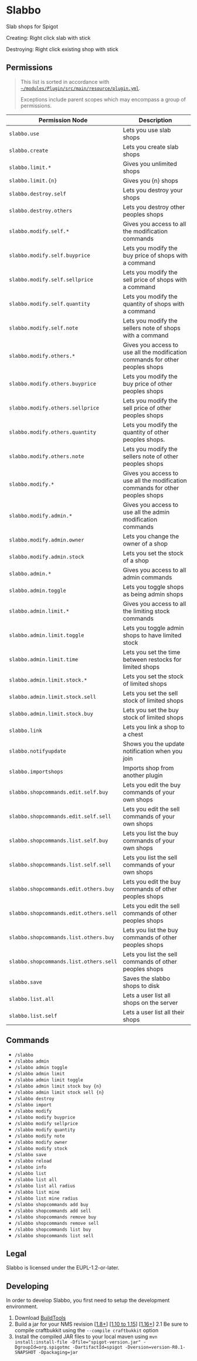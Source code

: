 # Slabbo


Slab shops for Spigot

Creating: Right click slab with stick

Destroying: Right click existing shop with stick


## Permissions

> This list is sorted in accordance with [`~/modules/Plugin/src/main/resource/plugin.yml`](./modules/Plugin/src/main/resources/plugin.yml).
>
> Exceptions include parent scopes which may encompass a group of permissions.

| Permission Node                        | Description                                                                   |
| -------------------------------------- | ----------------------------------------------------------------------------- |
| `slabbo.use`                           | Lets you use slab shops                                                       |
| `slabbo.create`                        | Lets you create slab shops                                                    |
| `slabbo.limit.*`                       | Gives you unlimited shops                                                     |
| `slabbo.limit.{n}`                     | Gives you {n} shops                                                           |
| `slabbo.destroy.self`                  | Lets you destroy your shops                                                   |
| `slabbo.destroy.others`                | Lets you destroy other peoples shops                                          |
| `slabbo.modify.self.*`                 | Gives you access to all the modification commands                             |
| `slabbo.modify.self.buyprice`          | Lets you modify the buy price of shops with a command                         |
| `slabbo.modify.self.sellprice`         | Lets you modify the sell price of shops with a command                        |
| `slabbo.modify.self.quantity`          | Lets you modify the quantity of shops with a command                          |
| `slabbo.modify.self.note`              | Lets you modify the sellers note of shops with a command                      |
| `slabbo.modify.others.*`               | Gives you access to use all the modification commands for other peoples shops |
| `slabbo.modify.others.buyprice`        | Lets you modify the buy price of other peoples shops                          |
| `slabbo.modify.others.sellprice`       | Lets you modify the sell price of other peoples shops                         |
| `slabbo.modify.others.quantity`        | Lets you modify the quantity of other peoples shops.                          |
| `slabbo.modify.others.note`            | Lets you modify the sellers note of other peoples shops                       |
| `slabbo.modify.*`                      | Gives you access to use all the modification commands for other peoples shops |
| `slabbo.modify.admin.*`                | Gives you access to use all the admin modification commands                   |
| `slabbo.modify.admin.owner`            | Lets you change the owner of a shop                                           |
| `slabbo.modify.admin.stock`            | Lets you set the stock of a shop                                              |
| `slabbo.admin.*`                       | Gives you access to all admin commands                                        |
| `slabbo.admin.toggle`                  | Lets you toggle shops as being admin shops                                    |
| `slabbo.admin.limit.*`                 | Gives you access to all the limiting stock commands                           |
| `slabbo.admin.limit.toggle`            | Lets you toggle admin shops to have limited stock                             |
| `slabbo.admin.limit.time`              | Lets you set the time between restocks for limited shops                      |
| `slabbo.admin.limit.stock.*`           | Lets you set the stock of limited shops                                       |
| `slabbo.admin.limit.stock.sell`        | Lets you set the sell stock of limited shops                                  |
| `slabbo.admin.limit.stock.buy`         | Lets you set the buy stock of limited shops                                   |
| `slabbo.link`                          | Lets you link a shop to a chest                                               |
| `slabbo.notifyupdate`                  | Shows you the update notification when you join                               |
| `slabbo.importshops`                   | Imports shop from another plugin                                              |
| `slabbo.shopcommands.edit.self.buy`    | Lets you edit the buy commands of your own shops                              |
| `slabbo.shopcommands.edit.self.sell`   | Lets you edit the sell commands of your own shops                             |
| `slabbo.shopcommands.list.self.buy`    | Lets you list the buy commands of your own shops                              |
| `slabbo.shopcommands.list.self.sell`   | Lets you list the sell commands of your own shops                             |
| `slabbo.shopcommands.edit.others.buy`  | Lets you edit the buy commands of other peoples shops                         |
| `slabbo.shopcommands.edit.others.sell` | Lets you edit the sell commands of other peoples shops                        |
| `slabbo.shopcommands.list.others.buy`  | Lets you list the buy commands of other peoples shops                         |
| `slabbo.shopcommands.list.others.sell` | Lets you list the sell commands of other peoples shops                        |
| `slabbo.save`                          | Saves the slabbo shops to disk                                                |
| `slabbo.list.all`                      | Lets a user list all shops on the server                                      |
| `slabbo.list.self`                     | Lets a user list all their shops                                              |

## Commands

- `/slabbo`
- `/slabbo admin`
- `/slabbo admin toggle`
- `/slabbo admin limit`
- `/slabbo admin limit toggle`
- `/slabbo admin limit stock buy {n}`
- `/slabbo admin limit stock sell {n}`
- `/slabbo destroy`
- `/slabbo import`
- `/slabbo modify`
- `/slabbo modify buyprice`
- `/slabbo modify sellprice`
- `/slabbo modify quantity`
- `/slabbo modify note`
- `/slabbo modify owner`
- `/slabbo modify stock`
- `/slabbo save`
- `/slabbo reload`
- `/slabbo info`
- `/slabbo list`
- `/slabbo list all`
- `/slabbo list all radius`
- `/slabbo list mine`
- `/slabbo list mine radius`
- `/slabbo shopcommands add buy`
- `/slabbo shopcommands add sell`
- `/slabbo shopcommands remove buy`
- `/slabbo shopcommands remove sell`
- `/slabbo shopcommands list buy`
- `/slabbo shopcommands list sell`

## Legal

Slabbo is licensed under the EUPL-1.2-or-later.

## Developing

In order to develop Slabbo, you first need to setup the development environment.

1. Download [BuildTools](https://www.spigotmc.org/wiki/buildtools/#what-is-it)
2. Build a jar for your NMS revision
[[1.8+](https://www.spigotmc.org/wiki/spigot-nms-and-minecraft-versions-legacy/)]
[[1.10 to 1.15](https://www.spigotmc.org/wiki/spigot-nms-and-minecraft-versions-1-10-1-15/)]
[[1.16+](https://www.spigotmc.org/wiki/spigot-nms-and-minecraft-versions-1-16/)]
2.1 Be sure to compile craftbukkit using the `--compile craftbukkit` option
3. Install the compiled JAR files to your local maven using `mvn install:install-file -Dfile="spigot-version.jar" -DgroupId=org.spigotmc -DartifactId=spigot -Dversion=version-R0.1-SNAPSHOT -Dpackaging=jar`

